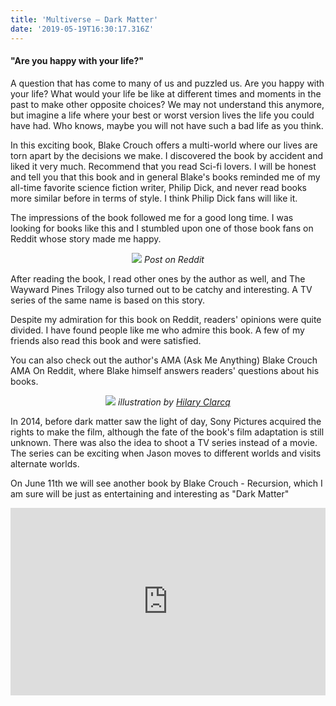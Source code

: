```yaml
---
title: 'Multiverse – Dark Matter'
date: '2019-05-19T16:30:17.316Z'
---
```


#### "Are you happy with your life?"

A question that has come to many of us and puzzled us. Are you happy with your life? What would your life be like at different times and moments in the past to make other opposite choices? We may not understand this anymore, but imagine a life where your best or worst version lives the life you could have had. Who knows, maybe you will not have such a bad life as you think.

<!-- read more -->

In this exciting book, Blake Crouch offers a multi-world where our lives are torn apart by the decisions we make. I discovered the book by accident and liked it very much. Recommend that you read Sci-fi lovers. I will be honest and tell you that this book and in general Blake's books reminded me of my all-time favorite science fiction writer, Philip Dick, and never read books more similar before in terms of style. I think Philip Dick fans will like it.

The impressions of the book followed me for a good long time. I was looking for books like this and I stumbled upon one of those book fans on Reddit whose story made me happy.

<p align="center">
  <img src="https://zolianipanda.files.wordpress.com/2019/05/cleanshot-2019-05-09-at-13.55.19402x.png?w=663&h=203&zoom=2" />
  <em>Post on Reddit</em>
</p>

After reading the book, I read other ones by the author as well, and The Wayward Pines Trilogy also turned out to be catchy and interesting. A TV series of the same name is based on this story.

Despite my admiration for this book on Reddit, readers' opinions were quite divided. I have found people like me who admire this book. A few of my friends also read this book and were satisfied.

You can also check out the author's AMA (Ask Me Anything) Blake Crouch AMA On Reddit, where Blake himself answers readers' questions about his books.

<p align="center">
  <img class="rounded-md" src="https://pbs.twimg.com/media/FODxClmVcAYi5wi?format=jpg&name=small" />
  <em>illustration by <a href="https://twitter.com/blakecrouch1/status/1504477293002981381" target="_blank">Hilary Clarcq</a></em>
</p>

In 2014, before dark matter saw the light of day, Sony Pictures acquired the rights to make the film, although the fate of the book's film adaptation is still unknown. There was also the idea to shoot a TV series instead of a movie. The series can be exciting when Jason moves to different worlds and visits alternate worlds.

On June 11th we will see another book by Blake Crouch - Recursion, which I am sure will be just as entertaining and interesting as "Dark Matter"

<iframe width="100%" height="300" scrolling="no" frameborder="no" src="https://w.soundcloud.com/player/?url=https%3A//api.soundcloud.com/tracks/73799584&color=%23ff5500&auto_play=true&hide_related=false&show_comments=true&show_user=true&show_reposts=false&show_teaser=true&visual=true"></iframe>
